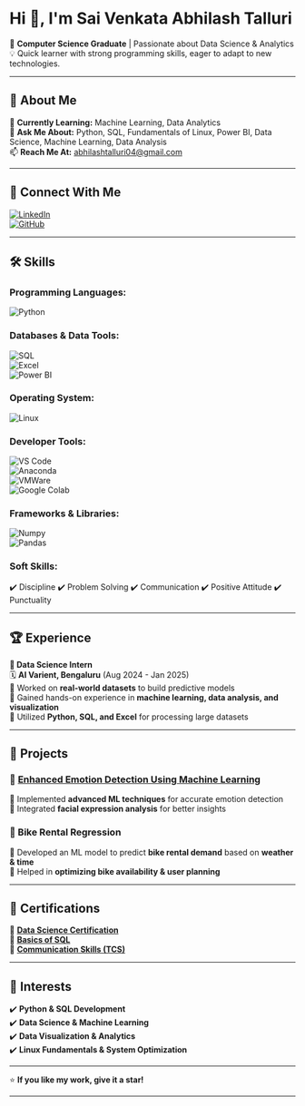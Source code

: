 # Hi 👋, I'm Sai Venkata Abhilash Talluri  

🎯 **Computer Science Graduate** | Passionate about Data Science & Analytics  
💡 Quick learner with strong programming skills, eager to adapt to new technologies.  

---

## 🚀 About Me  
🌱 **Currently Learning:** Machine Learning, Data Analytics  
💬 **Ask Me About:** Python, SQL, Fundamentals of Linux, Power BI, Data Science, Machine Learning, Data Analysis  
📫 **Reach Me At:** [abhilashtalluri04@gmail.com](mailto:abhilashtalluri04@gmail.com)  

---

## 🔗 Connect With Me  
[![LinkedIn](https://img.shields.io/badge/LinkedIn-blue?logo=linkedin)](https://www.linkedin.com/in/sai-venkat-abhilash-talluri-5086b32a7/)  
[![GitHub](https://img.shields.io/badge/GitHub-black?logo=github)](https://github.com/Abhilash10011)  

---

## 🛠️ Skills  

### **Programming Languages:**  
![Python](https://img.shields.io/badge/Python-3776AB?logo=python&logoColor=white)  

### **Databases & Data Tools:**  
![SQL](https://img.shields.io/badge/SQL-CC2927?logo=microsoft-sql-server&logoColor=white)  
![Excel](https://img.shields.io/badge/Excel-217346?logo=microsoft-excel&logoColor=white)  
![Power BI](https://img.shields.io/badge/Power%20BI-F2C811?logo=power-bi&logoColor=black)  

### **Operating System:**  
![Linux](https://img.shields.io/badge/Linux-FCC624?logo=linux&logoColor=black)  

### **Developer Tools:**  
![VS Code](https://img.shields.io/badge/VS%20Code-007ACC?logo=visual-studio-code&logoColor=white)  
![Anaconda](https://img.shields.io/badge/Anaconda-44A833?logo=anaconda&logoColor=white)  
![VMWare](https://img.shields.io/badge/VMWare-607078?logo=vmware&logoColor=white)  
![Google Colab](https://img.shields.io/badge/Google%20Colab-F9AB00?logo=google-colab&logoColor=black)  

### **Frameworks & Libraries:**  
![Numpy](https://img.shields.io/badge/Numpy-013243?logo=numpy&logoColor=white)  
![Pandas](https://img.shields.io/badge/Pandas-150458?logo=pandas&logoColor=white)  

### **Soft Skills:**  
✔️ Discipline ✔️ Problem Solving ✔️ Communication ✔️ Positive Attitude ✔️ Punctuality  

---

## 🏆 Experience  

**📌 Data Science Intern**  
🗓️ **AI Varient, Bengaluru** (Aug 2024 - Jan 2025)  
🔹 Worked on **real-world datasets** to build predictive models  
🔹 Gained hands-on experience in **machine learning, data analysis, and visualization**  
🔹 Utilized **Python, SQL, and Excel** for processing large datasets  

---

## 🚀 Projects  

### **📌 [Enhanced Emotion Detection Using Machine Learning](https://github.com/Abhilash10011/Batch183Major)**  
🔹 Implemented **advanced ML techniques** for accurate emotion detection  
🔹 Integrated **facial expression analysis** for better insights  

### **📌 Bike Rental Regression**  
🔹 Developed an ML model to predict **bike rental demand** based on **weather & time**  
🔹 Helped in **optimizing bike availability & user planning**  

---

## 📜 Certifications  
📌 **[Data Science Certification](https://drive.google.com/file/d/1tkzpo9HqCTNh_Pb1jixwyhNqYnHq41PA/view?usp=drivesdk)**  
📌 **[Basics of SQL](https://drive.google.com/file/d/1Mi3jq1ja97osWgqv8SDQgFbjh40wcvEY/view?usp=drivesdk)**  
📌 **[Communication Skills (TCS)](https://drive.google.com/file/d/18wCgIFJrPQslawnVB1bERmlfdcmSpqlN/view?usp=drivesdk)**  

---

## 🎯 Interests  
✔️ **Python & SQL Development**  
✔️ **Data Science & Machine Learning**  
✔️ **Data Visualization & Analytics**  
✔️ **Linux Fundamentals & System Optimization**  

---

⭐ **If you like my work, give it a star!**  

---
